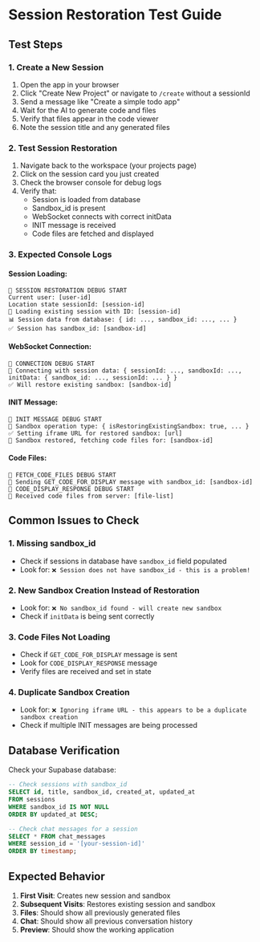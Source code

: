 # Session Restoration Test Guide

## Test Steps

### 1. Create a New Session
1. Open the app in your browser
2. Click "Create New Project" or navigate to `/create` without a sessionId
3. Send a message like "Create a simple todo app"
4. Wait for the AI to generate code and files
5. Verify that files appear in the code viewer
6. Note the session title and any generated files

### 2. Test Session Restoration
1. Navigate back to the workspace (your projects page)
2. Click on the session card you just created
3. Check the browser console for debug logs
4. Verify that:
   - Session is loaded from database
   - Sandbox_id is present
   - WebSocket connects with correct initData
   - INIT message is received
   - Code files are fetched and displayed

### 3. Expected Console Logs

#### Session Loading:
```
🔄 SESSION RESTORATION DEBUG START
Current user: [user-id]
Location state sessionId: [session-id]
🔄 Loading existing session with ID: [session-id]
📊 Session data from database: { id: ..., sandbox_id: ..., ... }
✅ Session has sandbox_id: [sandbox-id]
```

#### WebSocket Connection:
```
🔌 CONNECTION DEBUG START
🔌 Connecting with session data: { sessionId: ..., sandboxId: ..., initData: { sandbox_id: ..., sessionId: ... } }
✅ Will restore existing sandbox: [sandbox-id]
```

#### INIT Message:
```
🎯 INIT MESSAGE DEBUG START
🎯 Sandbox operation type: { isRestoringExistingSandbox: true, ... }
✅ Setting iframe URL for restored sandbox: [url]
🎯 Sandbox restored, fetching code files for: [sandbox-id]
```

#### Code Files:
```
📁 FETCH_CODE_FILES DEBUG START
📁 Sending GET_CODE_FOR_DISPLAY message with sandbox_id: [sandbox-id]
📁 CODE_DISPLAY_RESPONSE DEBUG START
📁 Received code files from server: [file-list]
```

## Common Issues to Check

### 1. Missing sandbox_id
- Check if sessions in database have `sandbox_id` field populated
- Look for: `❌ Session does not have sandbox_id - this is a problem!`

### 2. New Sandbox Creation Instead of Restoration
- Look for: `❌ No sandbox_id found - will create new sandbox`
- Check if `initData` is being sent correctly

### 3. Code Files Not Loading
- Check if `GET_CODE_FOR_DISPLAY` message is sent
- Look for `CODE_DISPLAY_RESPONSE` message
- Verify files are received and set in state

### 4. Duplicate Sandbox Creation
- Look for: `❌ Ignoring iframe URL - this appears to be a duplicate sandbox creation`
- Check if multiple INIT messages are being processed

## Database Verification

Check your Supabase database:

```sql
-- Check sessions with sandbox_id
SELECT id, title, sandbox_id, created_at, updated_at 
FROM sessions 
WHERE sandbox_id IS NOT NULL 
ORDER BY updated_at DESC;

-- Check chat messages for a session
SELECT * FROM chat_messages 
WHERE session_id = '[your-session-id]' 
ORDER BY timestamp;
```

## Expected Behavior

1. **First Visit**: Creates new session and sandbox
2. **Subsequent Visits**: Restores existing session and sandbox
3. **Files**: Should show all previously generated files
4. **Chat**: Should show all previous conversation history
5. **Preview**: Should show the working application

